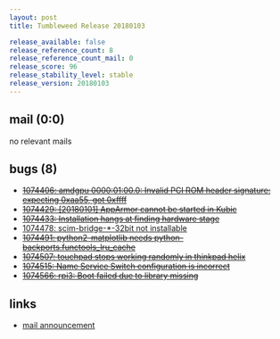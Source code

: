 ```yaml
---
layout: post
title: Tumbleweed Release 20180103

release_available: false
release_reference_count: 8
release_reference_count_mail: 0
release_score: 96
release_stability_level: stable
release_version: 20180103
---
```


## mail (0:0)

no relevant mails

## bugs (8)

<!--more-->

- ~~[1074406: amdgpu 0000:01:00.0: Invalid PCI ROM header signature: expecting 0xaa55, got 0xffff](https://bugzilla.opensuse.org/show_bug.cgi?id=1074406)~~
- ~~[1074429: \[20180101\] AppArmor cannot be started in Kubic](https://bugzilla.opensuse.org/show_bug.cgi?id=1074429)~~
- ~~[1074433: Installation hangs at finding hardware stage](https://bugzilla.opensuse.org/show_bug.cgi?id=1074433)~~
- [1074478: scim-bridge-*-32bit not installable](https://bugzilla.opensuse.org/show_bug.cgi?id=1074478)
- ~~[1074491: python2-matplotlib needs python-backports.functools_lru_cache](https://bugzilla.opensuse.org/show_bug.cgi?id=1074491)~~
- ~~[1074507: touchpad stops working randomly in thinkpad helix](https://bugzilla.opensuse.org/show_bug.cgi?id=1074507)~~
- ~~[1074515: Name Service Switch configuration is incorrect](https://bugzilla.opensuse.org/show_bug.cgi?id=1074515)~~
- ~~[1074566: rpi3: Boot failed due to library missing](https://bugzilla.opensuse.org/show_bug.cgi?id=1074566)~~



## links

- [mail announcement](https://lists.opensuse.org/opensuse-factory/2018-01/msg00071.html)
